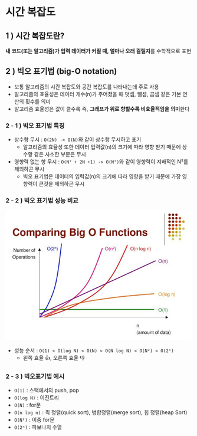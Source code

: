 # 시간 복잡도

## 1 ) 시간 복잡도란?
**내 코드(또는 알고리즘)가 입력 데이터가 커질 때, 얼마나 오래 걸릴지**를 수학적으로 표현

## 2 ) 빅오 표기법 (big-O notation)
- 보통 알고리즘의 시간 복잡도와 공간 복잡도를 나타내는데 주로 사용
- 알고리즘의 효율성은 데이터 개수(n)가 주어졌을 때 덧셈, 뺄셈, 곱셈 같은 기본 연산의 횟수를 의미
- 알고리즘 효율성은 값이 클수록 즉, **그래프가 위로 향할수록 비효율적임을 의미**한다

### 2 - 1 ) 빅오 표기법 특징
- 상수항 무시 : `O(2N) -> O(N)`와 같이 상수항 무시하고 표기
  - 알고리즘의 효율성 또한 데이터 입력값(n)의 크기에 따라 영향 받기 때문에 상수항 같은 사소한 부분은 무시
- 영향력 없는 항 무시 : `O(N² + 2N +1) -> O(N²)`와 같이 영향력이 지배적인 N²를 제외하곤 무시
  - 빅오 표기법은 데이터의 입력값(n)의 크기에 따라 영향을 받기 때문에 가장 영향력이 큰것을 제외하곤 무시

### 2 - 2 ) 빅오 표기법 성능 비교
![img.png](img.png)
- 성능 순서 : `O(1) < O(log N) < O(N) < O(N log N) < O(N²) < O(2ⁿ)`
  - 왼쪽 효율 👍, 오른쪽 효율 👎

### 2 - 3 ) 빅오표기법 예시
- `O(1)` : 스택에서의 push, pop
- `O(log N)` : 이진트리
- `O(N)` : for문
- `O(n log n)` : 퀵 정렬(quick sort), 병합정렬(merge sort), 힙 정렬(heap Sort)
- `O(N²)` : 이중 for문
- `O(2ⁿ)` : 파보나치 수열